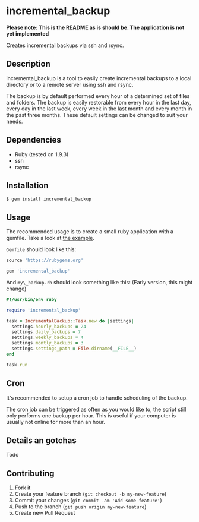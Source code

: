 # incremental\_backup

**Please note: This is the README as is should be. The application is not yet implemented**

Creates incremental backups via ssh and rsync.

## Description

incremental\_backup is a tool to easily create incremental backups to a local directory or to a remote server using ssh and rsync.

The backup is by default performed every hour of a determined set of files and folders. The backup is easily restorable from every hour in the last day, every day in the last week, every week in the last month and every month in the past three months. These default settings can be changed to suit your needs.

## Dependencies

* Ruby (tested on 1.9.3)
* ssh
* rsync

## Installation

    $ gem install incremental_backup

## Usage

The recommended usage is to create a small ruby application with a gemfile. Take a look at [the example](https://github.com/lasseebert/incremental_backup/tree/master/live_example).

`Gemfile` should look like this:
```ruby
source 'https://rubygems.org'

gem 'incremental_backup'
```

And `my\_backup.rb` should look something like this: (Early version, this might change)
```ruby
#!/usr/bin/env ruby

require 'incremental_backup'

task = IncrementalBackup::Task.new do |settings|
  settings.hourly_backups = 24
  settings.daily_backups = 7
  settings.weekly_backups = 4
  settings.montly_backups = 3
  settings.settings_path = File.dirname(__FILE__)
end

task.run
```

## Cron
It's recommended to setup a cron job to handle scheduling of the backup.

The cron job can be triggered as often as you would like to, the script still only performs one backup per hour. This is useful if your computer is usually not online for more than an hour.

## Details an gotchas
Todo

## Contributing

1. Fork it
2. Create your feature branch (`git checkout -b my-new-feature`)
3. Commit your changes (`git commit -am 'Add some feature'`)
4. Push to the branch (`git push origin my-new-feature`)
5. Create new Pull Request
